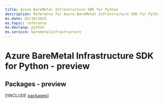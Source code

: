 ```yaml
---
title: Azure BareMetal Infrastructure SDK for Python
description: Reference for Azure BareMetal Infrastructure SDK for Python
ms.date: 02/10/2025
ms.topic: reference
ms.devlang: python
ms.service: baremetalinfrastructure
---
```

# Azure BareMetal Infrastructure SDK for Python - preview
## Packages - preview
[!INCLUDE [packages](baremetal-infrastructure-index.md)]